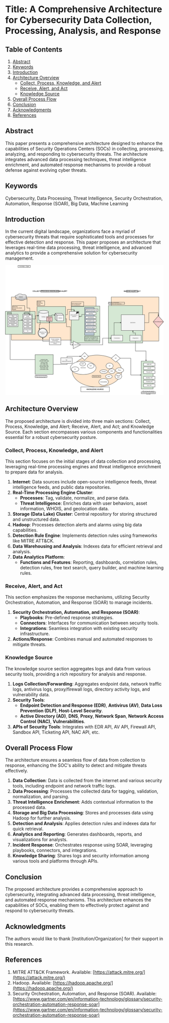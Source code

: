 # Title: A Comprehensive Architecture for Cybersecurity Data Collection, Processing, Analysis, and Response

## Table of Contents
1. [Abstract](#abstract)
2. [Keywords](#keywords)
3. [Introduction](#introduction)
4. [Architecture Overview](#architecture-overview)
   - [Collect, Process, Knowledge, and Alert](#collect-process-knowledge-and-alert)
   - [Receive, Alert, and Act](#receive-alert-and-act)
   - [Knowledge Source](#knowledge-source)
5. [Overall Process Flow](#overall-process-flow)
6. [Conclusion](#conclusion)
7. [Acknowledgments](#acknowledgments)
8. [References](#references)

## Abstract
This paper presents a comprehensive architecture designed to enhance the capabilities of Security Operations Centers (SOCs) in collecting, processing, analyzing, and responding to cybersecurity threats. The architecture integrates advanced data processing techniques, threat intelligence enrichment, and automated response mechanisms to provide a robust defense against evolving cyber threats.

## Keywords
Cybersecurity, Data Processing, Threat Intelligence, Security Orchestration, Automation, Response (SOAR), Big Data, Machine Learning

## Introduction
In the current digital landscape, organizations face a myriad of cybersecurity threats that require sophisticated tools and processes for effective detection and response. This paper proposes an architecture that leverages real-time data processing, threat intelligence, and advanced analytics to provide a comprehensive solution for cybersecurity management.

![HLD](./retro_present-Complete-architecture.jpg)

## Architecture Overview
The proposed architecture is divided into three main sections: Collect, Process, Knowledge, and Alert; Receive, Alert, and Act; and Knowledge Source. Each section encompasses various components and functionalities essential for a robust cybersecurity posture.

### Collect, Process, Knowledge, and Alert
This section focuses on the initial stages of data collection and processing, leveraging real-time processing engines and threat intelligence enrichment to prepare data for analysis.

1. **Internet**: Data sources include open-source intelligence feeds, threat intelligence feeds, and public data repositories.
2. **Real-Time Processing Engine Cluster**: 
   - **Processes**: Tag, validate, normalize, and parse data.
   - **Threat Intelligence**: Enriches data with user behaviors, asset information, WHOIS, and geolocation data.
3. **Storage (Data Lake) Cluster**: Central repository for storing structured and unstructured data.
4. **Hadoop**: Processes detection alerts and alarms using big data capabilities.
5. **Detection Rule Engine**: Implements detection rules using frameworks like MITRE ATT&CK.
6. **Data Warehousing and Analysis**: Indexes data for efficient retrieval and analysis.
7. **Data Analytics Platform**: 
   - **Functions and Features**: Reporting, dashboards, correlation rules, detection rules, free text search, query builder, and machine learning rules.

### Receive, Alert, and Act
This section emphasizes the response mechanisms, utilizing Security Orchestration, Automation, and Response (SOAR) to manage incidents.

1. **Security Orchestration, Automation, and Response (SOAR)**: 
   - **Playbooks**: Pre-defined response strategies.
   - **Connectors**: Interfaces for communication between security tools.
   - **Integrations**: Seamless integration with existing security infrastructure.
2. **Actions/Response**: Combines manual and automated responses to mitigate threats.

### Knowledge Source
The knowledge source section aggregates logs and data from various security tools, providing a rich repository for analysis and response.

1. **Logs Collection/Forwarding**: Aggregates endpoint data, network traffic logs, antivirus logs, proxy/firewall logs, directory activity logs, and vulnerability data.
2. **Security Tools**: 
   - **Endpoint Detection and Response (EDR)**, **Antivirus (AV)**, **Data Loss Prevention (DLP)**, **Host-Level Security**.
   - **Active Directory (AD)**, **DNS**, **Proxy**, **Network Span**, **Network Access Control (NAC)**, **Vulnerabilities**.
3. **APIs of Security Tools**: Integrates with EDR API, AV API, Firewall API, Sandbox API, Ticketing API, NAC API, etc.

## Overall Process Flow
The architecture ensures a seamless flow of data from collection to response, enhancing the SOC's ability to detect and mitigate threats effectively.

1. **Data Collection**: Data is collected from the internet and various security tools, including endpoint and network traffic logs.
2. **Data Processing**: Processes the collected data for tagging, validation, normalization, and parsing.
3. **Threat Intelligence Enrichment**: Adds contextual information to the processed data.
4. **Storage and Big Data Processing**: Stores and processes data using Hadoop for further analysis.
5. **Detection and Analysis**: Applies detection rules and indexes data for quick retrieval.
6. **Analytics and Reporting**: Generates dashboards, reports, and visualizations for analysts.
7. **Incident Response**: Orchestrates response using SOAR, leveraging playbooks, connectors, and integrations.
8. **Knowledge Sharing**: Shares logs and security information among various tools and platforms through APIs.

## Conclusion
The proposed architecture provides a comprehensive approach to cybersecurity, integrating advanced data processing, threat intelligence, and automated response mechanisms. This architecture enhances the capabilities of SOCs, enabling them to effectively protect against and respond to cybersecurity threats.

## Acknowledgments
The authors would like to thank [Institution/Organization] for their support in this research.

## References
1. MITRE ATT&CK Framework. Available: [https://attack.mitre.org/](https://attack.mitre.org/)
2. Hadoop. Available: [https://hadoop.apache.org/](https://hadoop.apache.org/)
3. Security Orchestration, Automation, and Response (SOAR). Available: [https://www.gartner.com/en/information-technology/glossary/security-orchestration-automation-response-soar](https://www.gartner.com/en/information-technology/glossary/security-orchestration-automation-response-soar)
